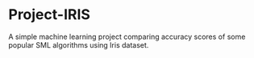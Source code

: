 # Project-IRIS
A simple machine learning project comparing accuracy scores of some popular SML algorithms using Iris dataset.
